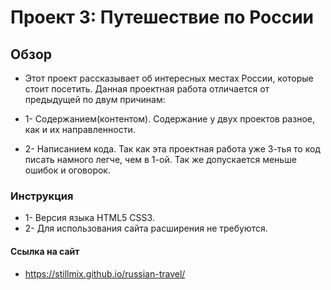# Проект 3: Путешествие по России

## Обзор

* Этот проект рассказывает об интересных местах России, которые стоит посетить. Данная проектная работа отличается от предыдущей по двум причинам:
* 1- Содержанием(контентом).
Содержание у двух проектов разное, как и их направленности.

* 2- Написанием кода.
Так как эта проектная работа уже 3-тья то код писать намного легче, чем в 1-ой. Так же допускается меньше ошибок и оговорок.

### Инструкция

* 1- Версия языка HTML5 CSS3.
* 2- Для использования сайта расширения не требуются.


#### Ссылка на сайт
* https://stillmix.github.io/russian-travel/